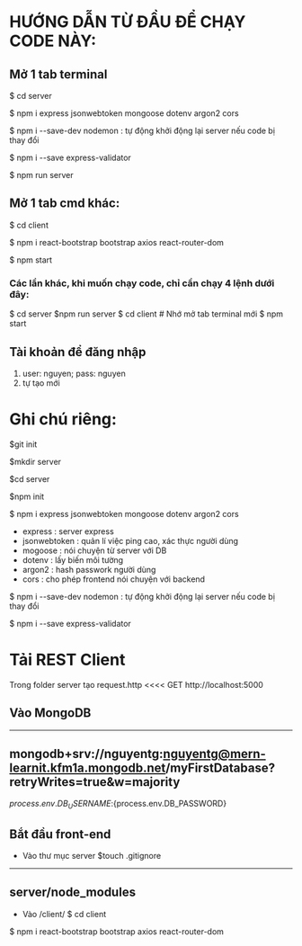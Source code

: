 # HƯỚNG DẪN TỪ ĐẦU ĐỂ CHẠY CODE NÀY:
## Mở 1 tab terminal

$ cd server

$ npm i express jsonwebtoken mongoose dotenv argon2 cors

$ npm i --save-dev nodemon : tự động khởi động lại server nếu code bị thay đổi

$ npm i --save express-validator

$ npm run server

## Mở 1 tab cmd khác:
$ cd client

$ npm i react-bootstrap bootstrap axios react-router-dom

$ npm start

### Các lần khác, khi muốn chạy code, chỉ cần chạy 4 lệnh dưới đây:
$ cd server
$npm run server
$ cd client # Nhớ mở tab terminal mới
$ npm start

## Tài khoản để đăng nhập
1. user: nguyen; pass: nguyen
2. tự tạo mới


# Ghi chú riêng:
$git init

$mkdir server

$cd server

$npm init 

$ npm i express jsonwebtoken mongoose dotenv argon2 cors

- express : server express 
- jsonwebtoken : quản lí việc ping cao, xác thực người dùng
- mogoose : nói chuyện từ server với DB
- dotenv : lấy biến môi tường 
- argon2 : hash passwork người dùng
- cors : cho phép frontend nói chuyện với backend

$ npm i --save-dev nodemon : tự động khởi động lại server nếu code bị thay đổi

$ npm i --save express-validator


# Tải REST Client

Trong folder server tạo request.http
<<<<
GET http://localhost:5000
>>>>

## Vào MongoDB 
-----
mongodb+srv://nguyentg:nguyentg@mern-learnit.kfm1a.mongodb.net/myFirstDatabase?retryWrites=true&w=majority
-----
${process.env.DB_USERNAME}:${process.env.DB_PASSWORD}

## Bắt đầu front-end
- Vào thư mục server
$touch .gitignore
------
server/node_modules
------ 

- Vào /client/
$ cd client

$ npm i react-bootstrap bootstrap axios react-router-dom

